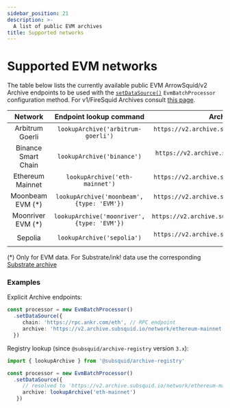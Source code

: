 ```yaml
---
sidebar_position: 21
description: >-
  A list of public EVM archives
title: Supported networks
---
```


# Supported EVM networks

[//]: # (!!!! keep the list updated, remove the notice below once it is final)

The table below lists the currently available public EVM ArrowSquid/v2 Archive endpoints to be used with the [`setDataSource()`](/evm-indexing/configuration/initialization) `EvmBatchProcessor` configuration method. For v1/FireSquid Archives consult [this page](/firesquid/evm-indexing/supported-networks).

| Network                 |  Endpoint lookup command                      |        Archive endpoint                                    |
|:-----------------------:|:---------------------------------------------:|:----------------------------------------------------------:|
| Arbitrum Goerli         | `lookupArchive('arbitrum-goerli')`            | `https://v2.archive.subsquid.io/network/arbitrum-goerli`   |
| Binance Smart Chain     | `lookupArchive('binance')`                    | `https://v2.archive.subsquid.io/network/binance-mainnet`   |
| Ethereum Mainnet        | `lookupArchive('eth-mainnet')`                | `https://v2.archive.subsquid.io/network/ethereum-mainnet`  |
| Moonbeam EVM    (*)     | `lookupArchive('moonbeam',` `{type: 'EVM'})`  | `https://v2.archive.subsquid.io/network/moonbeam-mainnet`  |
| Moonriver EVM   (*)     | `lookupArchive('moonriver',` `{type: 'EVM'})` | `https://v2.archive.subsquid.io/network/moonriver-mainnet` |
| Sepolia                 | `lookupArchive('sepolia')`                    | `https://v2.archive.subsquid.io/network/ethereum-sepolia`  |
 
(*) Only for EVM data. For Substrate/ink! data use the corresponding [Substrate archive](/archives/substrate)

### Examples 

Explicit Archive endpoints:
```typescript
const processor = new EvmBatchProcessor()
  .setDataSource({
     chain: 'https://rpc.ankr.com/eth', // RPC endpoint
     archive: 'https://v2.archive.subsquid.io/network/ethereum-mainnet'
  })
```
Registry lookup (since `@subsquid/archive-registry` version `3.x`):
```typescript
import { lookupArchive } from '@subsquid/archive-registry'

const processor = new EvmBatchProcessor()
  .setDataSource({
     // resolved to 'https://v2.archive.subsquid.io/network/ethereum-mainnet'
     archive: lookupArchive('eth-mainnet')
   })
```
